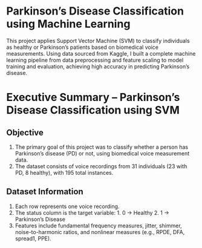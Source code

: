 # Parkinson’s Disease Classification using Machine Learning
This project applies Support Vector Machine (SVM) to classify individuals as healthy or Parkinson’s patients based on biomedical voice measurements. Using data sourced from Kaggle, I built a complete machine learning pipeline from data preprocessing and feature scaling to model training and evaluation, achieving high accuracy in predicting Parkinson’s disease.

# Executive Summary – Parkinson’s Disease Classification using SVM

## Objective
1.	The primary goal of this project was to classify whether a person has Parkinson’s disease (PD) or not, using biomedical voice measurement data.
2.	The dataset consists of voice recordings from 31 individuals (23 with PD, 8 healthy), with 195 total instances.

## Dataset Information
1. Each row represents one voice recording.
2. The status column is the target variable:
	   1. 0 → Healthy
	   2. 1 → Parkinson’s Disease
3. Features include fundamental frequency measures, jitter, shimmer, noise-to-harmonic ratios, and nonlinear measures (e.g., RPDE, DFA, spread1, PPE).

    
   	
